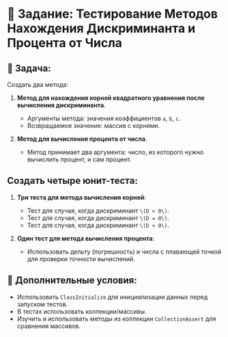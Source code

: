 # 📝 Задание: Тестирование Методов Нахождения Дискриминанта и Процента от Числа

## 📌 Задача:

Создать два метода:

1. **Метод для нахождения корней квадратного уравнения после вычисления дискриминанта**.
   - Аргументы метода: значения коэффициентов `a`, `b`, `c`.
   - Возвращаемое значение: массив с корнями.
   
2. **Метод для вычисления процента от числа**.
   - Метод принимает два аргумента: число, из которого нужно вычислить процент, и сам процент.

## Создать четыре юнит-теста:

1. **Три теста для метода вычисления корней**:
   - Тест для случая, когда дискриминант `\(D < 0\)`.
   - Тест для случая, когда дискриминант `\(D = 0\)`.
   - Тест для случая, когда дискриминант `\(D > 0\)`.
   
2. **Один тест для метода вычисления процента**:
   - Использовать дельту (погрешность) и числа с плавающей точкой для проверки точности вычислений.

## 🔧 Дополнительные условия:

- Использовать `ClassInitialize` для инициализации данных перед запуском тестов.
- В тестах использовать коллекции/массивы.
- Изучить и использовать методы из коллекции `CollectionAssert` для сравнения массивов.
